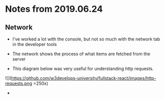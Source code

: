 # Notes from 2019.06.24 #

## Network ##

* I've worked a lot with the console, but not so much with the network tab in the developer tools

* The network shows the process of what items are fetched from the server

* This diagram below was very useful for understanding http requests.

![](https://github.com/w3develops-university/fullstack-react/images/http-requests.png =250x)


* 